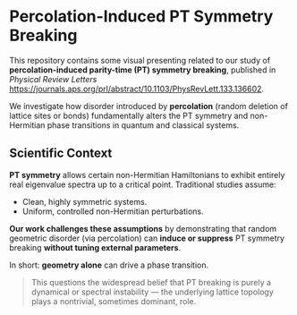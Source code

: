 # Percolation-Induced PT Symmetry Breaking

This repository contains some visual presenting related to our study of **percolation-induced parity-time (PT) symmetry breaking**, published in *Physical Review Letters* https://journals.aps.org/prl/abstract/10.1103/PhysRevLett.133.136602.

We investigate how disorder introduced by **percolation** (random deletion of lattice sites or bonds) fundamentally alters the PT symmetry and non-Hermitian phase transitions in quantum and classical systems.

## Scientific Context

**PT symmetry** allows certain non-Hermitian Hamiltonians to exhibit entirely real eigenvalue spectra up to a critical point. Traditional studies assume:
- Clean, highly symmetric systems.
- Uniform, controlled non-Hermitian perturbations.

**Our work challenges these assumptions** by demonstrating that random geometric disorder (via percolation) can **induce or suppress** PT symmetry breaking **without tuning external parameters**.

In short: **geometry alone** can drive a phase transition.

> This questions the widespread belief that PT breaking is purely a dynamical or spectral instability — the underlying lattice topology plays a nontrivial, sometimes dominant, role.

